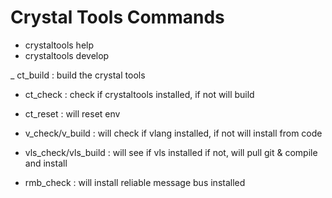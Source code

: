 # Crystal Tools Commands

- crystaltools help
- crystaltools develop

_ ct_build  : build the crystal tools
- ct_check  : check if crystaltools installed, if not will build
- ct_reset  : will reset env
  
- v_check/v_build       : will check if vlang installed, if not will install from code
- vls_check/vls_build   : will see if vls installed if not, will pull git & compile and install
- rmb_check : will install reliable message bus installed
